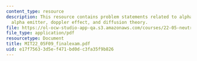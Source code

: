 ```yaml
---
content_type: resource
description: This resource contains problem statements related to alpha decay reaction,
  alpha emitter, doppler effect, and diffusion theory.
file: https://ol-ocw-studio-app-qa.s3.amazonaws.com/courses/22-05-neutron-science-and-reactor-physics-fall-2009/e17f75633d5ef471bd0dc3fa35f9b826_MIT22_05F09_finalexam.pdf
file_type: application/pdf
resourcetype: Document
title: MIT22_05F09_finalexam.pdf
uid: e17f7563-3d5e-f471-bd0d-c3fa35f9b826
---
```

